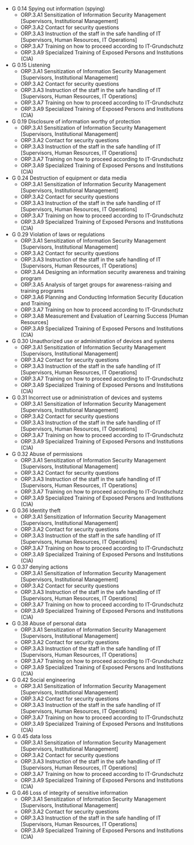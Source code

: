 * G 0.14 Spying out information (spying)
  * ORP.3.A1 Sensitization of Information Security Management [Supervisors, Institutional Management]
  * ORP.3.A2 Contact for security questions
  * ORP.3.A3 Instruction of the staff in the safe handling of IT [Supervisors, Human Resources, IT Operations]
  * ORP.3.A7 Training on how to proceed according to IT-Grundschutz
  * ORP.3.A9 Specialized Training of Exposed Persons and Institutions (CIA)
* G 0.15 Listening
  * ORP.3.A1 Sensitization of Information Security Management [Supervisors, Institutional Management]
  * ORP.3.A2 Contact for security questions
  * ORP.3.A3 Instruction of the staff in the safe handling of IT [Supervisors, Human Resources, IT Operations]
  * ORP.3.A7 Training on how to proceed according to IT-Grundschutz
  * ORP.3.A9 Specialized Training of Exposed Persons and Institutions (CIA)
* G 0.19 Disclosure of information worthy of protection
  * ORP.3.A1 Sensitization of Information Security Management [Supervisors, Institutional Management]
  * ORP.3.A2 Contact for security questions
  * ORP.3.A3 Instruction of the staff in the safe handling of IT [Supervisors, Human Resources, IT Operations]
  * ORP.3.A7 Training on how to proceed according to IT-Grundschutz
  * ORP.3.A9 Specialized Training of Exposed Persons and Institutions (CIA)
* G 0.24 Destruction of equipment or data media
  * ORP.3.A1 Sensitization of Information Security Management [Supervisors, Institutional Management]
  * ORP.3.A2 Contact for security questions
  * ORP.3.A3 Instruction of the staff in the safe handling of IT [Supervisors, Human Resources, IT Operations]
  * ORP.3.A7 Training on how to proceed according to IT-Grundschutz
  * ORP.3.A9 Specialized Training of Exposed Persons and Institutions (CIA)
* G 0.29 Violation of laws or regulations
  * ORP.3.A1 Sensitization of Information Security Management [Supervisors, Institutional Management]
  * ORP.3.A2 Contact for security questions
  * ORP.3.A3 Instruction of the staff in the safe handling of IT [Supervisors, Human Resources, IT Operations]
  * ORP.3.A4 Designing an information security awareness and training program
  * ORP.3.A5 Analysis of target groups for awareness-raising and training programs
  * ORP.3.A6 Planning and Conducting Information Security Education and Training
  * ORP.3.A7 Training on how to proceed according to IT-Grundschutz
  * ORP.3.A8 Measurement and Evaluation of Learning Success [Human Resources]
  * ORP.3.A9 Specialized Training of Exposed Persons and Institutions (CIA)
* G 0.30 Unauthorized use or administration of devices and systems
  * ORP.3.A1 Sensitization of Information Security Management [Supervisors, Institutional Management]
  * ORP.3.A2 Contact for security questions
  * ORP.3.A3 Instruction of the staff in the safe handling of IT [Supervisors, Human Resources, IT Operations]
  * ORP.3.A7 Training on how to proceed according to IT-Grundschutz
  * ORP.3.A9 Specialized Training of Exposed Persons and Institutions (CIA)
* G 0.31 Incorrect use or administration of devices and systems
  * ORP.3.A1 Sensitization of Information Security Management [Supervisors, Institutional Management]
  * ORP.3.A2 Contact for security questions
  * ORP.3.A3 Instruction of the staff in the safe handling of IT [Supervisors, Human Resources, IT Operations]
  * ORP.3.A7 Training on how to proceed according to IT-Grundschutz
  * ORP.3.A9 Specialized Training of Exposed Persons and Institutions (CIA)
* G 0.32 Abuse of permissions
  * ORP.3.A1 Sensitization of Information Security Management [Supervisors, Institutional Management]
  * ORP.3.A2 Contact for security questions
  * ORP.3.A3 Instruction of the staff in the safe handling of IT [Supervisors, Human Resources, IT Operations]
  * ORP.3.A7 Training on how to proceed according to IT-Grundschutz
  * ORP.3.A9 Specialized Training of Exposed Persons and Institutions (CIA)
* G 0.36 Identity theft
  * ORP.3.A1 Sensitization of Information Security Management [Supervisors, Institutional Management]
  * ORP.3.A2 Contact for security questions
  * ORP.3.A3 Instruction of the staff in the safe handling of IT [Supervisors, Human Resources, IT Operations]
  * ORP.3.A7 Training on how to proceed according to IT-Grundschutz
  * ORP.3.A9 Specialized Training of Exposed Persons and Institutions (CIA)
* G 0.37 denying actions
  * ORP.3.A1 Sensitization of Information Security Management [Supervisors, Institutional Management]
  * ORP.3.A2 Contact for security questions
  * ORP.3.A3 Instruction of the staff in the safe handling of IT [Supervisors, Human Resources, IT Operations]
  * ORP.3.A7 Training on how to proceed according to IT-Grundschutz
  * ORP.3.A9 Specialized Training of Exposed Persons and Institutions (CIA)
* G 0.38 Abuse of personal data
  * ORP.3.A1 Sensitization of Information Security Management [Supervisors, Institutional Management]
  * ORP.3.A2 Contact for security questions
  * ORP.3.A3 Instruction of the staff in the safe handling of IT [Supervisors, Human Resources, IT Operations]
  * ORP.3.A7 Training on how to proceed according to IT-Grundschutz
  * ORP.3.A9 Specialized Training of Exposed Persons and Institutions (CIA)
* G 0.42 Social engineering
  * ORP.3.A1 Sensitization of Information Security Management [Supervisors, Institutional Management]
  * ORP.3.A2 Contact for security questions
  * ORP.3.A3 Instruction of the staff in the safe handling of IT [Supervisors, Human Resources, IT Operations]
  * ORP.3.A7 Training on how to proceed according to IT-Grundschutz
  * ORP.3.A9 Specialized Training of Exposed Persons and Institutions (CIA)
* G 0.45 data loss
  * ORP.3.A1 Sensitization of Information Security Management [Supervisors, Institutional Management]
  * ORP.3.A2 Contact for security questions
  * ORP.3.A3 Instruction of the staff in the safe handling of IT [Supervisors, Human Resources, IT Operations]
  * ORP.3.A7 Training on how to proceed according to IT-Grundschutz
  * ORP.3.A9 Specialized Training of Exposed Persons and Institutions (CIA)
* G 0.46 Loss of integrity of sensitive information
  * ORP.3.A1 Sensitization of Information Security Management [Supervisors, Institutional Management]
  * ORP.3.A2 Contact for security questions
  * ORP.3.A3 Instruction of the staff in the safe handling of IT [Supervisors, Human Resources, IT Operations]
  * ORP.3.A9 Specialized Training of Exposed Persons and Institutions (CIA)
